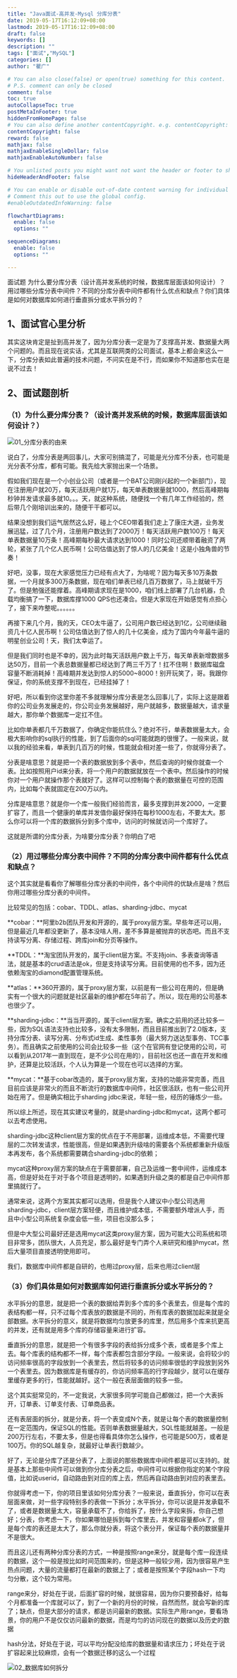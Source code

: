 ```yaml
---
title: "Java面试-高并发-Mysql 分库分表"
date: 2019-05-17T16:12:09+08:00
lastmod: 2019-05-17T16:12:09+08:00
draft: false
keywords: []
description: ""
tags: ["面试","MySQL"]
categories: []
author: "瞿广"

# You can also close(false) or open(true) something for this content.
# P.S. comment can only be closed
comment: false
toc: true
autoCollapseToc: true
postMetaInFooter: true
hiddenFromHomePage: false
# You can also define another contentCopyright. e.g. contentCopyright: "This is another copyright."
contentCopyright: false
reward: false
mathjax: false
mathjaxEnableSingleDollar: false
mathjaxEnableAutoNumber: false

# You unlisted posts you might want not want the header or footer to show
hideHeaderAndFooter: false

# You can enable or disable out-of-date content warning for individual post.
# Comment this out to use the global config.
#enableOutdatedInfoWarning: false

flowchartDiagrams:
  enable: false
  options: ""

sequenceDiagrams: 
  enable: false
  options: ""

---
```


面试题 为什么要分库分表（设计高并发系统的时候，数据库层面该如何设计）？用过哪些分库分表中间件？不同的分库分表中间件都有什么优点和缺点？你们具体是如何对数据库如何进行垂直拆分或水平拆分的？

<!--more-->




## 1、面试官心里分析

其实这块肯定是扯到高并发了，因为分库分表一定是为了支撑高并发、数据量大两个问题的。而且现在说实话，尤其是互联网类的公司面试，基本上都会来这么一下，分库分表如此普遍的技术问题，不问实在是不行，而如果你不知道那也实在是说不过去！

## 2、面试题剖析

### （1）为什么要分库分表？（设计高并发系统的时候，数据库层面该如何设计？）


![01_分库分表的由来](/img/01_分库分表的由来.png)


说白了，分库分表是两回事儿，大家可别搞混了，可能是光分库不分表，也可能是光分表不分库，都有可能。我先给大家抛出来一个场景。

假如我们现在是一个小创业公司（或者是一个BAT公司刚兴起的一个新部门），现在注册用户就20万，每天活跃用户就1万，每天单表数据量就1000，然后高峰期每秒钟并发请求最多就10。。。天，就这种系统，随便找一个有几年工作经验的，然后带几个刚培训出来的，随便干干都可以。

结果没想到我们运气居然这么好，碰上个CEO带着我们走上了康庄大道，业务发展迅猛，过了几个月，注册用户数达到了2000万！每天活跃用户数100万！每天单表数据量10万条！高峰期每秒最大请求达到1000！同时公司还顺带着融资了两轮，紧张了几个亿人民币啊！公司估值达到了惊人的几亿美金！这是小独角兽的节奏！

好吧，没事，现在大家感觉压力已经有点大了，为啥呢？因为每天多10万条数据，一个月就多300万条数据，现在咱们单表已经几百万数据了，马上就破千万了。但是勉强还能撑着。高峰期请求现在是1000，咱们线上部署了几台机器，负载均衡搞了一下，数据库撑1000 QPS也还凑合。但是大家现在开始感觉有点担心了，接下来咋整呢。。。。。。

再接下来几个月，我的天，CEO太牛逼了，公司用户数已经达到1亿，公司继续融资几十亿人民币啊！公司估值达到了惊人的几十亿美金，成为了国内今年最牛逼的明星创业公司！天，我们太幸运了。

但是我们同时也是不幸的，因为此时每天活跃用户数上千万，每天单表新增数据多达50万，目前一个表总数据量都已经达到了两三千万了！扛不住啊！数据库磁盘容量不断消耗掉！高峰期并发达到惊人的5000~8000！别开玩笑了，哥。我跟你保证，你的系统支撑不到现在，已经挂掉了！

好吧，所以看到你这里你差不多就理解分库分表是怎么回事儿了，实际上这是跟着你的公司业务发展走的，你公司业务发展越好，用户就越多，数据量越大，请求量越大，那你单个数据库一定扛不住。

比如你单表都几千万数据了，你确定你能抗住么？绝对不行，单表数据量太大，会极大影响你的sql执行的性能，到了后面你的sql可能就跑的很慢了。一般来说，就以我的经验来看，单表到几百万的时候，性能就会相对差一些了，你就得分表了。

分表是啥意思？就是把一个表的数据放到多个表中，然后查询的时候你就查一个表。比如按照用户id来分表，将一个用户的数据就放在一个表中。然后操作的时候你对一个用户就操作那个表就好了。这样可以控制每个表的数据量在可控的范围内，比如每个表就固定在200万以内。

分库是啥意思？就是你一个库一般我们经验而言，最多支撑到并发2000，一定要扩容了，而且一个健康的单库并发值你最好保持在每秒1000左右，不要太大。那么你可以将一个库的数据拆分到多个库中，访问的时候就访问一个库好了。

这就是所谓的分库分表，为啥要分库分表？你明白了吧

### （2）用过哪些分库分表中间件？不同的分库分表中间件都有什么优点和缺点？

这个其实就是看看你了解哪些分库分表的中间件，各个中间件的优缺点是啥？然后你用过哪些分库分表的中间件。

比较常见的包括：cobar、TDDL、atlas、sharding-jdbc、mycat

**cobar：**阿里b2b团队开发和开源的，属于proxy层方案。早些年还可以用，但是最近几年都没更新了，基本没啥人用，差不多算是被抛弃的状态吧。而且不支持读写分离、存储过程、跨库join和分页等操作。

**TDDL：**淘宝团队开发的，属于client层方案。不支持join、多表查询等语法，就是基本的crud语法是ok，但是支持读写分离。目前使用的也不多，因为还依赖淘宝的diamond配置管理系统。

**atlas：**360开源的，属于proxy层方案，以前是有一些公司在用的，但是确实有一个很大的问题就是社区最新的维护都在5年前了。所以，现在用的公司基本也很少了。

**sharding-jdbc：**当当开源的，属于client层方案。确实之前用的还比较多一些，因为SQL语法支持也比较多，没有太多限制，而且目前推出到了2.0版本，支持分库分表、读写分离、分布式id生成、柔性事务（最大努力送达型事务、TCC事务）。而且确实之前使用的公司会比较多一些（这个在官网有登记使用的公司，可以看到从2017年一直到现在，是不少公司在用的），目前社区也还一直在开发和维护，还算是比较活跃，个人认为算是一个现在也可以选择的方案。

**mycat：**基于cobar改造的，属于proxy层方案，支持的功能非常完善，而且目前应该是非常火的而且不断流行的数据库中间件，社区很活跃，也有一些公司开始在用了。但是确实相比于sharding jdbc来说，年轻一些，经历的锤炼少一些。

所以综上所述，现在其实建议考量的，就是sharding-jdbc和mycat，这两个都可以去考虑使用。

sharding-jdbc这种client层方案的优点在于不用部署，运维成本低，不需要代理层的二次转发请求，性能很高，但是如果遇到升级啥的需要各个系统都重新升级版本再发布，各个系统都需要耦合sharding-jdbc的依赖；

mycat这种proxy层方案的缺点在于需要部署，自己及运维一套中间件，运维成本高，但是好处在于对于各个项目是透明的，如果遇到升级之类的都是自己中间件那里搞就行了。

通常来说，这两个方案其实都可以选用，但是我个人建议中小型公司选用sharding-jdbc，client层方案轻便，而且维护成本低，不需要额外增派人手，而且中小型公司系统复杂度会低一些，项目也没那么多；

但是中大型公司最好还是选用mycat这类proxy层方案，因为可能大公司系统和项目非常多，团队很大，人员充足，那么最好是专门弄个人来研究和维护mycat，然后大量项目直接透明使用即可。

我们，数据库中间件都是自研的，也用过proxy层，后来也用过client层

### （3）你们具体是如何对数据库如何进行垂直拆分或水平拆分的？

水平拆分的意思，就是把一个表的数据给弄到多个库的多个表里去，但是每个库的表结构都一样，只不过每个库表放的数据是不同的，所有库表的数据加起来就是全部数据。水平拆分的意义，就是将数据均匀放更多的库里，然后用多个库来抗更高的并发，还有就是用多个库的存储容量来进行扩容。

垂直拆分的意思，就是把一个有很多字段的表给拆分成多个表，或者是多个库上去。每个库表的结构都不一样，每个库表都包含部分字段。一般来说，会将较少的访问频率很高的字段放到一个表里去，然后将较多的访问频率很低的字段放到另外一个表里去。因为数据库是有缓存的，你访问频率高的行字段越少，就可以在缓存里缓存更多的行，性能就越好。这个一般在表层面做的较多一些。

这个其实挺常见的，不一定我说，大家很多同学可能自己都做过，把一个大表拆开，订单表、订单支付表、订单商品表。

还有表层面的拆分，就是分表，将一个表变成N个表，就是让每个表的数据量控制在一定范围内，保证SQL的性能。否则单表数据量越大，SQL性能就越差。一般是200万行左右，不要太多，但是也得看具体你怎么操作，也可能是500万，或者是100万。你的SQL越复杂，就最好让单表行数越少。

好了，无论是分库了还是分表了，上面说的那些数据库中间件都是可以支持的。就是基本上那些中间件可以做到你分库分表之后，中间件可以根据你指定的某个字段值，比如说userid，自动路由到对应的库上去，然后再自动路由到对应的表里去。

你就得考虑一下，你的项目里该如何分库分表？一般来说，垂直拆分，你可以在表层面来做，对一些字段特别多的表做一下拆分；水平拆分，你可以说是并发承载不了，或者是数据量太大，容量承载不了，你给拆了，按什么字段来拆，你自己想好；分表，你考虑一下，你如果哪怕是拆到每个库里去，并发和容量都ok了，但是每个库的表还是太大了，那么你就分表，将这个表分开，保证每个表的数据量并不是很大。

而且这儿还有两种分库分表的方式，一种是按照range来分，就是每个库一段连续的数据，这个一般是按比如时间范围来的，但是这种一般较少用，因为很容易产生热点问题，大量的流量都打在最新的数据上了；或者是按照某个字段hash一下均匀分散，这个较为常用。

range来分，好处在于说，后面扩容的时候，就很容易，因为你只要预备好，给每个月都准备一个库就可以了，到了一个新的月份的时候，自然而然，就会写新的库了；缺点，但是大部分的请求，都是访问最新的数据。实际生产用range，要看场景，你的用户不是仅仅访问最新的数据，而是均匀的访问现在的数据以及历史的数据

hash分法，好处在于说，可以平均分配没给库的数据量和请求压力；坏处在于说扩容起来比较麻烦，会有一个数据迁移的这么一个过程



![02_数据库如何拆分](/img/02_数据库如何拆分.png)